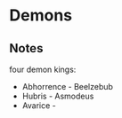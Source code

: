 # Demons

## Notes

four demon kings:  

- Abhorrence  - Beelzebub
- Hubris  - Asmodeus
- Avarice  -
